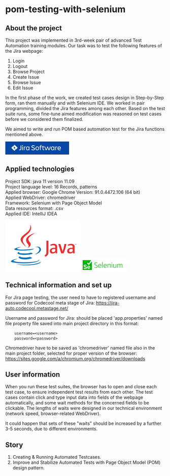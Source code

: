 # pom-testing-with-selenium

## About the project

This project was implemented in 3rd-week pair of advanced Test Automation training modules.
Our task was to test the following features of the Jira webpage:

1. Login
2. Logout
3. Browse Project
4. Create Issue
5. Browse Issue
6. Edit Issue

In the first phase of the work, we created test cases design in Step-by-Step form, ran them manually and with Selenium IDE.
We worked in pair programming, divided the Jira features among each other.
Based on the test suite runs, some fine-tune aimed modification was reasoned on test cases before we considered them finalized.

We aimed to write and run POM based automation test for the Jira functions mentioned above.

![](Jira.png)

## Applied technologies

Project SDK: java 11 version 11.09<br>
Project language level: 16 Records, patterns<br>
Applied browser: Google Chrome Version:  91.0.4472.106 (64 bit)<br>
Applied WebDriver: chromedriver<br>
Framework: Selenium with Page Object Model<br>
Data resources format: .csv<br>
Applied IDE: IntelliJ IDEA<br>

![](java.png)
![](selenium.png)

## Technical information and set up

For Jira page testing, the user need to have to registered username and password for Codecool meta stage of Jira:
https://jira-auto.codecool.metastage.net/

Username and password for Jira: should be placed 'app.properties' named file property file saved into main project 
directory in this format:

        username=<username>
        password=<password>

Chromedriver have to be saved as 'chromedriver' named file also in the main project folder, 
selected for proper version of the browser: https://sites.google.com/a/chromium.org/chromedriver/downloads


## User information

When you run these test suites, the browser has to open and close each test case, to ensure independent test results from each other.
The test cases contain click and type input data into fields of the webpage automatically, and some wait methods for the concerned fields to be clickable.
The lengths of waits were designed in our technical environment (network speed, browser-related WebDriver).

It could happen that sets of these "waits" should be increased by a further 3-5 seconds, due to different environments.


## Story

1. Creating & Running Automated Testcases.
2. Improve and Stabilize Automated Tests with Page Object Model (POM) design pattern.